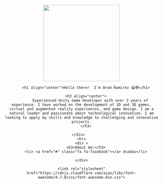 <div id="header" align="center">  
        <img src="https://media.giphy.com/media/J47zreUx5lBT2SqjUY/giphy.gif?cid=ecf05e47tk8idcvusjw57xbhndydnb6op65lq6xfiugf4pod&ep=v1_gifs_search&rid=giphy.gif&ct=g" width="250">

        <h1 align="center">Hello there!  I'm Arom Ramirez 😁😎</h1>

        <h3 align="center">
            Experienced Unity Game Developer with over 3 years of experience. I have worked on the development of 2D and 3D games, virtual and augmented reality experiences, and game design. I am a natural leader and passionate about technological innovation. I am looking to apply my skills and knowledge to challenging and innovative projects.
        </h3>
        
    </div>   
    <hr>
    <div >
        <h3>About me:</h3>
        <li> <a href="#" class="fa fa-facebook"></a> dsadas</li>

    </div>

    <link rel="stylesheet" href="https://cdnjs.cloudflare.com/ajax/libs/font-awesome/4.7.0/css/font-awesome.min.css">
